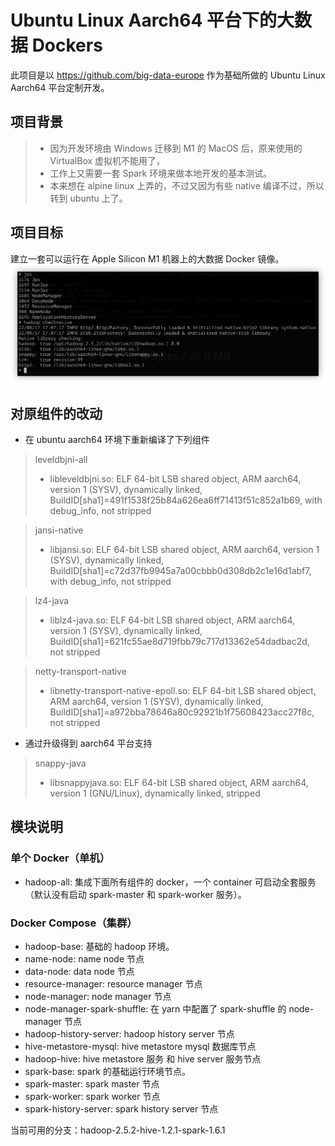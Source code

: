 # Ubuntu Linux Aarch64 平台下的大数据 Dockers

此项目是以 https://github.com/big-data-europe 作为基础所做的 Ubuntu Linux Aarch64 平台定制开发。

## 项目背景

> * 因为开发环境由 Windows 迁移到 M1 的 MacOS 后，原来使用的 VirtualBox 虚拟机不能用了，
> * 工作上又需要一套 Spark 环境来做本地开发的基本测试。
> * 本来想在 alpine linux 上弄的，不过又因为有些 native 编译不过，所以转到 ubuntu 上了。

## 项目目标
建立一套可以运行在 Apple Silicon M1 机器上的大数据 Docker 镜像。
![image](https://github.com/vincent-chang/bigdata-docker/blob/hadoop-2.5.2-hive-1.2.1-spark-1.6.1/.image/hadoop_checknative.jpg?raw=true)

## 对原组件的改动

* 在 ubuntu aarch64 环境下重新编译了下列组件
> leveldbjni-all
> * libleveldbjni.so: ELF 64-bit LSB shared object, ARM aarch64, version 1 (SYSV), dynamically linked, BuildID[sha1]=491f1538f25b84a626ea6ff71413f51c852a1b69, with debug_info, not stripped

> jansi-native
> * libjansi.so: ELF 64-bit LSB shared object, ARM aarch64, version 1 (SYSV), dynamically linked, BuildID[sha1]=c72d37fb9945a7a00cbbb0d308db2c1e16d1abf7, with debug_info, not stripped

> lz4-java
> * liblz4-java.so: ELF 64-bit LSB shared object, ARM aarch64, version 1 (SYSV), dynamically linked, BuildID[sha1]=621fc55ae8d719fbb79c717d13362e54dadbac2d, not stripped

> netty-transport-native
> * libnetty-transport-native-epoll.so: ELF 64-bit LSB shared object, ARM aarch64, version 1 (SYSV), dynamically linked, BuildID[sha1]=a972bba78646a80c92921b1f75608423acc27f8c, not stripped

* 通过升级得到 aarch64 平台支持
> snappy-java
> * libsnappyjava.so: ELF 64-bit LSB shared object, ARM aarch64, version 1 (GNU/Linux), dynamically linked, stripped

## 模块说明

### 单个 Docker（单机）
* hadoop-all: 集成下面所有组件的 docker，一个 container 可启动全套服务（默认没有启动 spark-master 和 spark-worker 服务）。
  
### Docker Compose（集群）
* hadoop-base: 基础的 hadoop 环境。
* name-node: name node 节点
* data-node: data node 节点
* resource-manager: resource manager 节点
* node-manager: node manager 节点
* node-manager-spark-shuffle: 在 yarn 中配置了 spark-shuffle 的 node-manager 节点
* hadoop-history-server: hadoop history server 节点
* hive-metastore-mysql: hive metastore mysql 数据库节点
* hadoop-hive: hive metastore 服务 和 hive server 服务节点
* spark-base: spark 的基础运行环境节点。
* spark-master: spark master 节点
* spark-worker: spark worker 节点
* spark-history-server: spark history server 节点

当前可用的分支：hadoop-2.5.2-hive-1.2.1-spark-1.6.1
